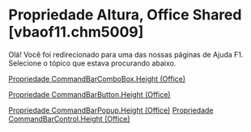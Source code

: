 
# Propriedade Altura, Office Shared [vbaof11.chm5009]

Olá! Você foi redirecionado para uma das nossas páginas de Ajuda F1. Selecione o tópico que estava procurando abaixo.

[Propriedade CommandBarComboBox.Height (Office)](http://msdn.microsoft.com/library/a3afc8c0-1c35-acc0-905c-0af47e84827d%28Office.15%29.aspx)

[Propriedade CommandBarButton.Height (Office)](http://msdn.microsoft.com/library/b374ae8b-cce2-7562-1247-32ea90dc3c68%28Office.15%29.aspx)

[Propriedade CommandBarPopup.Height (Office)](http://msdn.microsoft.com/library/38692baa-5b41-6f38-305c-33eb1aa5f5df%28Office.15%29.aspx)
[Propriedade CommandBarControl.Height (Office)](http://msdn.microsoft.com/library/71dace36-3237-e94a-f45f-7d9718f13a69%28Office.15%29.aspx)
